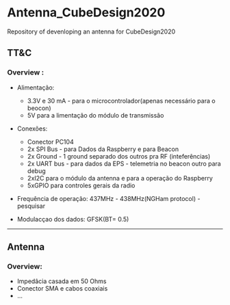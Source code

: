 # Antenna_CubeDesign2020

Repository of devenloping an antenna for CubeDesign2020


## TT&C

### Overview :
* Alimentação:

  * 3.3V e 30 mA - para o microcontrolador(apenas necessário para o beocon)
  * 5V para a limentação do módulo de transmissão

* Conexões:

  * Conector PC104
  * 2x SPI Bus - para Dados da Raspberry e para Beacon
  * 2x Ground - 1 ground separado dos outros pra RF (inteferências) 
  * 2x UART bus - para dados da EPS - telemetria no beacon outro para debug
  * 2xI2C para o módulo da antenna e para a operação do Raspberry
  * 5xGPIO para controles gerais da radio

* Frequência de operação: 437MHz - 438MHz(NGHam protocol) - pesquisar
* Modulacçao dos dados: GFSK(BT= 0.5)

 ---
 
 ## Antenna
 
 ### Overview: 
* Impedâcia casada em 50 Ohms
* Conector SMA e cabos coaxiais
* ...

